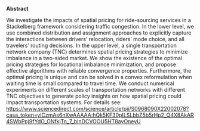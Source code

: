 **Abstract**

We investigate the impacts of spatial pricing for ride-sourcing services in a Stackelberg framework considering traffic congestion. In the lower level, we use combined distribution and assignment approaches to explicitly capture the interactions between drivers’ relocation, riders’ mode choice, and all travelers’ routing decisions. In the upper level, a single transportation network company (TNC) determines spatial pricing strategies to minimize imbalance in a two-sided market. We show the existence of the optimal pricing strategies for locational imbalance minimization, and propose effective algorithms with reliable convergence properties. Furthermore, the optimal pricing is unique and can be solved in a convex reformulation when waiting time is small compared to travel time. We conduct numerical experiments on different scales of transportation networks with different TNC objectives to generate policy insights on how spatial pricing could impact transportation systems. For details see: https://www.sciencedirect.com/science/article/pii/S0968090X22002078?casa_token=yiCzmAs6nXwAAAAA:hQk5KF30pILSLbbZ5b5rHp2_Q4X8AkAR4SWbPpj9fYdO_ONfkjTn_7_bInDCVOOU5HT8ayOneyU
